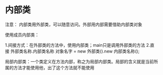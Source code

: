 # 内部类

注意： 内部类用外部类，可以随意访问。外部用内部需要借助内部类对象

使用成员内部类：

  1.间接方式：在外部类的方法中，使用内部类；main只是调用外部类的方法
  2.直接 外部类名称.内部类名称 对象名字 = new 外部类().new 内部类名称();

局部内部类：一个类定义在方法内部，称之为局部内部类。局部的含义就是当前所属的方法才能使用他，出了这个方法就不能使用

